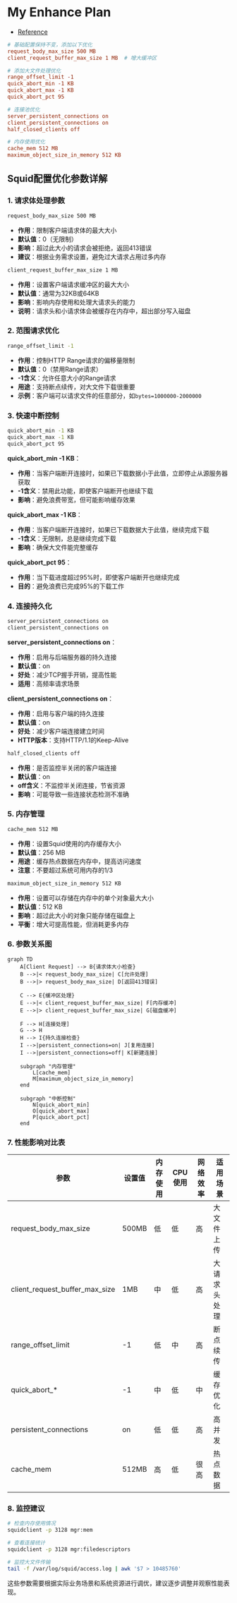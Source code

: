 # My Enhance Plan
- [Reference](./nginx/buffer/summary-buffer.md)
```squid.conf
# 基础配置保持不变，添加以下优化
request_body_max_size 500 MB
client_request_buffer_max_size 1 MB  # 增大缓冲区

# 添加大文件处理优化
range_offset_limit -1
quick_abort_min -1 KB
quick_abort_max -1 KB
quick_abort_pct 95

# 连接池优化
server_persistent_connections on
client_persistent_connections on
half_closed_clients off

# 内存使用优化
cache_mem 512 MB
maximum_object_size_in_memory 512 KB
```

## Squid配置优化参数详解

### 1. 请求体处理参数

```bash
request_body_max_size 500 MB
```

- **作用**：限制客户端请求体的最大大小
- **默认值**：0（无限制）
- **影响**：超过此大小的请求会被拒绝，返回413错误
- **建议**：根据业务需求设置，避免过大请求占用过多内存

```bash
client_request_buffer_max_size 1 MB
```

- **作用**：设置客户端请求缓冲区的最大大小
- **默认值**：通常为32KB或64KB
- **影响**：影响内存使用和处理大请求头的能力
- **说明**：请求头和小请求体会被缓存在内存中，超出部分写入磁盘

### 2. 范围请求优化

```bash
range_offset_limit -1
```

- **作用**：控制HTTP Range请求的偏移量限制
- **默认值**：0（禁用Range请求）
- **-1含义**：允许任意大小的Range请求
- **用途**：支持断点续传，对大文件下载很重要
- **示例**：客户端可以请求文件的任意部分，如`bytes=1000000-2000000`

### 3. 快速中断控制

```bash
quick_abort_min -1 KB
quick_abort_max -1 KB  
quick_abort_pct 95
```

**quick_abort_min -1 KB**：

- **作用**：当客户端断开连接时，如果已下载数据小于此值，立即停止从源服务器获取
- **-1含义**：禁用此功能，即使客户端断开也继续下载
- **影响**：避免浪费带宽，但可能影响缓存效果

**quick_abort_max -1 KB**：

- **作用**：当客户端断开连接时，如果已下载数据大于此值，继续完成下载
- **-1含义**：无限制，总是继续完成下载
- **影响**：确保大文件能完整缓存

**quick_abort_pct 95**：

- **作用**：当下载进度超过95%时，即使客户端断开也继续完成
- **目的**：避免浪费已完成95%的下载工作

### 4. 连接持久化

```bash
server_persistent_connections on
client_persistent_connections on
```

**server_persistent_connections on**：

- **作用**：启用与后端服务器的持久连接
- **默认值**：on
- **好处**：减少TCP握手开销，提高性能
- **适用**：高频率请求场景

**client_persistent_connections on**：

- **作用**：启用与客户端的持久连接
- **默认值**：on
- **好处**：减少客户端连接建立时间
- **HTTP版本**：支持HTTP/1.1的Keep-Alive

```bash
half_closed_clients off
```

- **作用**：是否监控半关闭的客户端连接
- **默认值**：on
- **off含义**：不监控半关闭连接，节省资源
- **影响**：可能导致一些连接状态检测不准确

### 5. 内存管理

```bash
cache_mem 512 MB
```

- **作用**：设置Squid使用的内存缓存大小
- **默认值**：256 MB
- **用途**：缓存热点数据在内存中，提高访问速度
- **注意**：不要超过系统可用内存的1/3

```bash
maximum_object_size_in_memory 512 KB
```

- **作用**：设置可以存储在内存中的单个对象最大大小
- **默认值**：512 KB
- **影响**：超过此大小的对象只能存储在磁盘上
- **平衡**：增大可提高性能，但消耗更多内存

### 6. 参数关系图

```mermaid
graph TD
    A[Client Request] --> B{请求体大小检查}
    B -->|< request_body_max_size| C[允许处理]
    B -->|> request_body_max_size| D[返回413错误]
    
    C --> E{缓冲区处理}
    E -->|< client_request_buffer_max_size| F[内存缓冲]
    E -->|> client_request_buffer_max_size| G[磁盘缓冲]
    
    F --> H[连接处理]
    G --> H
    H --> I{持久连接检查}
    I -->|persistent_connections=on| J[复用连接]
    I -->|persistent_connections=off| K[新建连接]
    
    subgraph "内存管理"
        L[cache_mem]
        M[maximum_object_size_in_memory]
    end
    
    subgraph "中断控制"
        N[quick_abort_min]
        O[quick_abort_max]
        P[quick_abort_pct]
    end
```

### 7. 性能影响对比表

|参数|设置值|内存使用|CPU使用|网络效率|适用场景|
|---|---|---|---|---|---|
|request_body_max_size|500MB|低|低|高|大文件上传|
|client_request_buffer_max_size|1MB|中|低|高|大请求头处理|
|range_offset_limit|-1|低|中|高|断点续传|
|quick_abort_*|-1|中|低|中|缓存优化|
|persistent_connections|on|低|低|高|高并发|
|cache_mem|512MB|高|低|很高|热点数据|

### 8. 监控建议

```bash
# 检查内存使用情况
squidclient -p 3128 mgr:mem

# 查看连接统计
squidclient -p 3128 mgr:filedescriptors  

# 监控大文件传输
tail -f /var/log/squid/access.log | awk '$7 > 10485760'
```

这些参数需要根据实际业务场景和系统资源进行调优，建议逐步调整并观察性能表现。